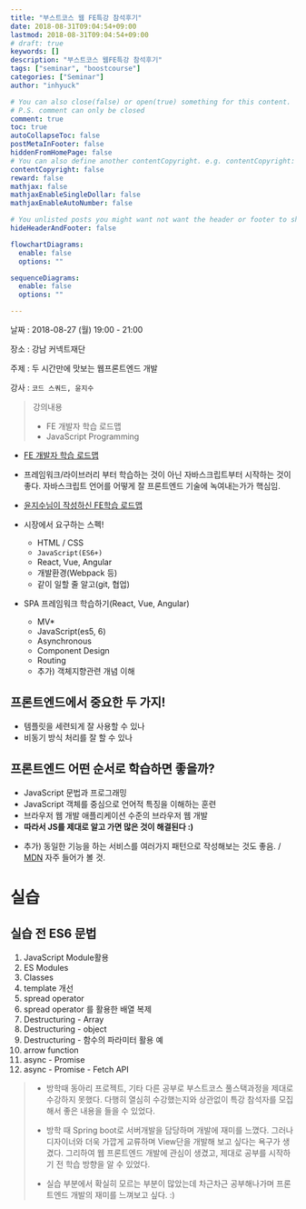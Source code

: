 ```yaml
---
title: "부스트코스 웹 FE특강 참석후기"
date: 2018-08-31T09:04:54+09:00
lastmod: 2018-08-31T09:04:54+09:00
# draft: true
keywords: []
description: "부스트코스 웹FE특강 참석후기"
tags: ["seminar", "boostcourse"]
categories: ["Seminar"]
author: "inhyuck"

# You can also close(false) or open(true) something for this content.
# P.S. comment can only be closed
comment: true
toc: true
autoCollapseToc: false
postMetaInFooter: false
hiddenFromHomePage: false
# You can also define another contentCopyright. e.g. contentCopyright: "This is another copyright."
contentCopyright: false
reward: false
mathjax: false
mathjaxEnableSingleDollar: false
mathjaxEnableAutoNumber: false

# You unlisted posts you might want not want the header or footer to show
hideHeaderAndFooter: false

flowchartDiagrams:
  enable: false
  options: ""

sequenceDiagrams: 
  enable: false
  options: ""

---
```


<!--more-->

날짜 : 2018-08-27 (월) 19:00 - 21:00

장소 : 강남 커넥트재단

주제 : 두 시간만에 맛보는 웹프론트엔드 개발

강사 : `코드 스쿼드, 윤지수`

> 강의내용
>
> - FE 개발자 학습 로드맵
> - JavaScript Programming

- [FE 개발자 학습 로드맵](https://github.com/kamranahmedse/developer-roadmap)

- 프레임워크/라이브러리 부터 학습하는 것이 아닌 자바스크립트부터 시작하는 것이 좋다.  자바스크립트 언어를 어떻게 잘 프론트엔드 기술에 녹여내는가가 핵심임.

- [윤지수님이 작성하신 FE학습 로드맵](https://github.com/nigayo/front-end-curriculum)

- 시장에서 요구하는 스펙!
  - HTML / CSS
  - `JavaScript(ES6+)`
  - React, Vue, Angular
  - 개발환경(Webpack 등)
  - 같이 일할 줄 알고(git, 협업)

- SPA 프레임워크 학습하기(React, Vue, Angular)
  - MV*
  - JavaScript(es5, 6)
  - Asynchronous
  - Component Design
  - Routing
  - 추가) 객체지향관련 개념 이해

## 프론트엔드에서 중요한 두 가지!

- 템플릿을 세련되게 잘 사용할 수 있나
- 비동기 방식 처리를 잘 할 수 있나

## 프론트엔드 어떤 순서로 학습하면 좋을까?

- JavaScript 문법과 프로그래밍
- JavaScript 객체를 중심으로 언어적 특징을 이해하는 훈련
- 브라우저 웹 개발 애플리케이션 수준의 브라우저 웹 개발
- **따라서 JS를 제대로 알고 가면 많은 것이 해결된다 :)**

+ 추가) 동일한 기능을 하는 서비스를 여러가지 패턴으로 작성해보는 것도 좋음. / [MDN](https://developer.mozilla.org/en-US/#) 자주 들어가 볼 것.

# 실습

## 실습 전 ES6 문법

1. JavaScript Module활용
2. ES Modules
3. Classes
4. template 개선
5. spread operator
6. spread operator 를 활용한 배열 복제
7. Destructuring - Array
8. Destructuring - object
9. Destructuring - 함수의 파라미터 활용 예
10. arrow function
11. async - Promise
12. async - Promise - Fetch API

>- 방학때 동아리 프로젝트, 기타 다른 공부로 부스트코스 풀스택과정을 제대로 수강하지 못했다. 다행히 열심히 수강했는지와 상관없이 특강 참석자를 모집해서 좋은 내용을 들을 수 있었다. 
>
>- 방학 때 Spring boot로 서버개발을 담당하며 개발에 재미를 느꼈다. 그러나 디자이너와 더욱 가깝게 교류하며 View단을 개발해 보고 싶다는 욕구가 생겼다. 그리하여 웹 프론트엔드 개발에 관심이 생겼고, 제대로 공부를 시작하기 전 학습 방향을 알 수 있었다.
>- 실습 부분에서 확실히 모르는 부분이 많았는데 차근차근 공부해나가며 프론트엔드 개발의 재미를 느껴보고 싶다. :)



















